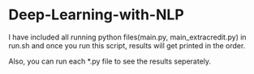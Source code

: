 # Deep-Learning-with-NLP
I have included all running python files(main.py, main_extracredit.py) in run.sh and once you run this script, results will get printed in the order.

Also, you can run each *.py file to see the results seperately.
